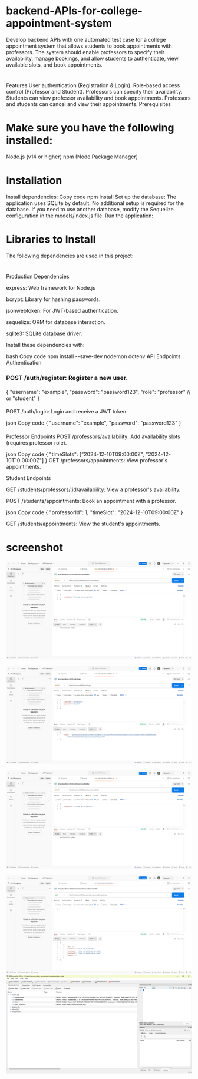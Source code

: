# backend-APIs-for-college-appointment-system
Develop backend APIs with one automated test case for a college appointment system that allows students to book appointments with professors. The system should enable professors to specify their availability, manage bookings, and allow students to authenticate, view available slots, and book appointments.
#
Features
User authentication (Registration & Login).
Role-based access control (Professor and Student).
Professors can specify their availability.
Students can view professor availability and book appointments.
Professors and students can cancel and view their appointments.
Prerequisites
# Make sure you have the following installed:
Node.js (v14 or higher)
npm (Node Package Manager)
# Installation
Install dependencies:
Copy code
npm install
Set up the database:
The application uses SQLite by default. No additional setup is required for the database.
If you need to use another database, modify the Sequelize configuration in the models/index.js file.
Run the application:

# Libraries to Install
The following dependencies are used in this project:
#
Production Dependencies

express: Web framework for Node.js

bcrypt: Library for hashing passwords.

jsonwebtoken: For JWT-based authentication.

sequelize: ORM for database interaction.

sqlite3: SQLite database driver.

Install these dependencies with:


bash
Copy code
npm install --save-dev nodemon dotenv
API Endpoints
Authentication
### POST /auth/register: Register a new user.
####
{
  "username": "example",
  "password": "password123",
  "role": "professor" // or "student"
}
####
POST /auth/login: Login and receive a JWT token.

json
Copy code
{
  "username": "example",
  "password": "password123"
}
####
Professor Endpoints
POST /professors/availability: Add availability slots (requires professor role).

json
Copy code
{
  "timeSlots": ["2024-12-10T09:00:00Z", "2024-12-10T10:00:00Z"]
}
GET /professors/appointments: View professor's appointments.

Student Endpoints

GET /students/professors/:id/availability: View a professor's availability.

POST /students/appointments: Book an appointment with a professor.

json
Copy code
{
  "professorId": 1,
  "timeSlot": "2024-12-10T09:00:00Z"
}

GET /students/appointments: View the student's appointments.
 # screenshot 
 ![](https://github.com/HARSHALSSSSS/backend-APIs-for-college-appointment-system/blob/main/Screenshot%202024-12-05%20142813.png)
 
![](https://github.com/HARSHALSSSSS/backend-APIs-for-college-appointment-system/blob/main/Screenshot%202024-12-05%20142519.png)

![](https://github.com/HARSHALSSSSS/backend-APIs-for-college-appointment-system/blob/main/Screenshot%202024-12-05%20142813.png)

![](https://github.com/HARSHALSSSSS/backend-APIs-for-college-appointment-system/blob/main/Screenshot%202024-12-05%20143015.png)
![](https://github.com/HARSHALSSSSS/backend-APIs-for-college-appointment-system/blob/main/Screenshot%202024-12-05%20143109.png)

